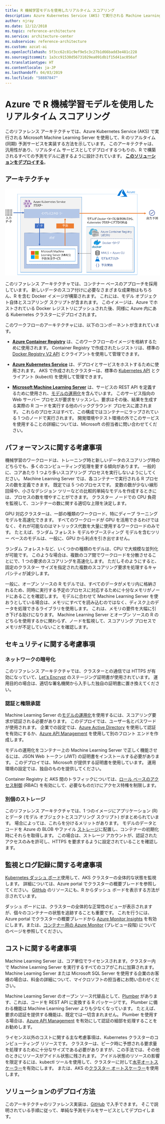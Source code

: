```yaml
---
title: R 機械学習モデルを使用したリアルタイム スコアリング
description: Azure Kubernetes Service (AKS) で実行される Machine Learning Server を使用して、R のリアルタイム予測サービスを実装します。
author: njray
ms.date: 12/12/2018
ms.topic: reference-architecture
ms.service: architecture-center
ms.subservice: reference-architecture
ms.custom: azcat-ai
ms.openlocfilehash: 5f3cc62c81c9ef9e5c3c27b1d66badd3e481c228
ms.sourcegitcommit: 1a3cc91530d56731029ea091db1f15d41ac056af
ms.translationtype: HT
ms.contentlocale: ja-JP
ms.lasthandoff: 04/03/2019
ms.locfileid: "58887847"
---
```

# <a name="real-time-scoring-of-r-machine-learning-models-on-azure"></a>Azure で R 機械学習モデルを使用したリアルタイム スコアリング

このリファレンス アーキテクチャでは、Azure Kubernetes Service (AKS) で実行される Microsoft Machine Learning Server を使用して、R のリアルタイム (同期) 予測サービスを実装する方法を示しています。 このアーキテクチャは、汎用性があり、リアルタイム サービスとしてデプロイするつもりの、R で構築されるすべての予測モデルに適するように設計されています。 **[このソリューションをデプロイする][github]**。

## <a name="architecture"></a>アーキテクチャ

![Azure で R 機械学習モデルを使用したリアルタイム スコアリング][0]

このリファレンス アーキテクチャでは、コンテナー ベースのアプローチを採用しています。 新しいデータのスコア付けに必要なさまざまな成果物はもちろん、R を含む Docker イメージが構築されます。 これには、モデル オブジェクト自体とスコアリング スクリプトが含まれます。 このイメージは、Azure でホストされている Docker レジストリにプッシュされた後、同様に Azure 内にある Kubernetes クラスターにデプロイされます。

このワークフローのアーキテクチャには、以下のコンポーネントが含まれています。

- **[Azure Container Registry][acr]** は、このワークフローのイメージを格納するために使用されます。 Container Registry で作成されたレジストリは、標準の [Docker Registry V2 API][docker] とクライアントを使用して管理できます。

- **[Azure Kubernetes Service][aks]** は、デプロイとサービスをホストするために使用されます。 AKS で作成されたクラスターは、標準の [Kubernetes API][k-api] とクライアント (kubectl) を使用して管理できます。

- **[Microsoft Machine Learning Server][mmls]** は、サービスの REST API を定義するために使用され、[モデルの運用化][operationalization]を含んでいます。 このサービス指向の Web サーバー プロセスが要求をリッスンし、要求はその後、結果を生成する実際の R コードを実行する他のバックグラウンド プロセスに渡されます。 これらのプロセスはすべて、この構成ではコンテナーにラップされている 1 つのノードで実行されます。 開発環境やテスト環境の外でこのサービスを使用することの詳細については、Microsoft の担当者に問い合わせてください。

## <a name="performance-considerations"></a>パフォーマンスに関する考慮事項

機械学習のワークロードは、トレーニング時と新しいデータのスコアリング時のどちらでも、多くのコンピューティング処理を要する傾向があります。 一般的に、コアあたり 1 つより多いスコアリング プロセスを実行しないようにしてください。 Machine Learning Server では、各コンテナーで実行される R プロセスの数を定義できます。 既定では 5 つのプロセスです。 変数の数が少ない線形回帰や、小さなデシジョン ツリーなどの比較的単純なモデルを作成するときには、プロセスの数を増やすことができます。 クラスター ノードでの CPU 負荷を監視して、コンテナーの数に関する適切な上限を決定します。

GPU 対応クラスターは、一部の種類のワークロード、特にディープ ラーニング モデルを高速化できます。 すべてのワークロードが GPU を活用できるわけではなく、それが可能なのはマトリックス代数を大量に使用するワークロードのみです。 たとえば、ランダム フォレスト モデルやブースティング モデルを含むツリー ベースのモデルは、一般に、GPU から利点を引き出せません。

ランダム フォレストなど、いくつかの種類のモデルは、CPU で大規模な並列化が可能です。 このような場合は、複数のコア間でワークロードを分散させることにで、1 つの要求のスコアリングを高速化します。 ただしそのようにすると、固定のクラスター サイズを指定された複数のスコアリング要求を処理するキャパシティが減少します。

一般に、オープン ソースの R モデルでは、すべてのデータがメモリ内に格納されるため、同時に実行する予定のプロセスに対応するために十分なメモリがノードにあることを確認します。 モデルに合わせて Machine Learning Server を使おうとしている場合は、メモリにすべてを読み込むのではなく、ディスク上のデータを処理できるライブラリを使用します。 これは、メモリの要件を大幅に引き下げる助けになります。 Machine Learning Server とオープン ソースの R のどちらを使用するかに関わらず、ノードを監視して、スコアリング プロセスでメモリが不足していないことを確認します。

## <a name="security-considerations"></a>セキュリティに関する考慮事項

### <a name="network-encryption"></a>ネットワークの暗号化

このリファレンス アーキテクチャでは、クラスターとの通信では HTTPS が有効になっていて、[Let's Encrypt][encrypt] のステージング証明書が使用されています。 運用目的の場合は、適切な署名機関から入手した独自の証明書に置き換えてください。

### <a name="authentication-and-authorization"></a>認証と権限承認

Machine Learning Server の[モデルの運用化][operationalization]を使用するには、スコアリング要求が認証される必要があります。 このデプロイでは、ユーザー名とパスワードが使用されます。 企業での設定では、[Azure Active Directory][AAD] を使用して認証を有効にするか、[Azure API Management][API] を使用して別のフロント エンドを作成します。

モデルの運用化をコンテナー上の Machine Learning Server で正しく機能させるには、JSON Web トークン (JWT) の証明書をインストールする必要があります。 このデプロイでは、Microsoft が提供する証明書を使用しています。 運用環境の設定では、独自のものを提供してください。

Container Registry と AKS 間のトラフィックについては、[ロール ベースのアクセス制御][rbac] (RBAC) を有効にして、必要なものだけにアクセス特権を制限します。

### <a name="separate-storage"></a>別個のストレージ

このリファレンス アーキテクチャでは、1 つのイメージにアプリケーション (R) とデータ (モデル オブジェクトとスコアリング スクリプト) がまとめられています。 場合によっては、これらを分けるメリットがあります。 モデルのデータとコードを Azure の BLOB やファイル [ストレージ][storage]に配置し、コンテナーの初期化時にそれらを取得します。 この場合は、ストレージ アカウントが、認証されたアクセスのみを許可し、HTTPS を要求するように設定されていることを確認します。

## <a name="monitoring-and-logging-considerations"></a>監視とログ記録に関する考慮事項

[Kubernetes ダッシュ ボード][dashboard]使用して、AKS クラスターの全体的な状態を監視します。 詳細については、Azure portal でクラスターの概要ブレードを参照してください。 [GitHub][github] のリソースにも、R からダッシュ ボードを表示する方法が示されています。

ダッシュ ボードには、クラスターの全体的な正常性のビューが表示されますが、個々のコンテナーの状態を追跡することも重要です。 これを行うには、Azure portal でクラスターの概要ブレードから [Azure Monitor Insights][monitor] を有効にします。または、[コンテナー用の Azure Monitor][monitor-containers] (プレビュー段階) についてのページを参照してください。

## <a name="cost-considerations"></a>コストに関する考慮事項

Machine Learning Server は、コア単位でライセンスされます。クラスター内で Machine Learning Server を実行するすべてのコアがこれに加算されます。 Machine Learning Server または Microsoft SQL Server を使用する企業のお客様の場合は、料金の詳細について、マイクロソフトの担当者にお問い合わせください。

Machine Learning Server のオープン ソース代替品として、[Plumber][plumber] があります、これは、コードを REST API に変換する R パッケージです。 Plumber に備わる機能は Machine Learning Server よりも少なくなっています。 たとえば、要求の認証を提供する機能は、既定では一切含まれません。 Plumber を使用する場合は、[Azure API Management][API] を有効にして認証の細部を処理することをお勧めします。

ライセンス以外のコストに関する主な考慮事項は、Kubernetes クラスターのコンピューティング リソースです。 クラスターは、ピーク時に予想される要求量を処理するために十分なサイズである必要がありますが、この手法では、その他のときにリソースがアイドル状態に残されます。 アイドル状態のリソースの影響を限定するには、kubectl ツールを使用して、クラスターに対して[水平オートスケーラー][autoscaler]を有効にします。 または、AKS の[クラスター オートスケーラー][cluster-autoscaler]を使用します。

## <a name="deploy-the-solution"></a>ソリューションのデプロイ方法

このアーキテクチャのリファレンス実装は、[GitHub][github] で入手できます。 そこで説明されている手順に従って、単純な予測モデルをサービスとしてデプロイします。

<!-- links -->
[AAD]: /azure/active-directory/fundamentals/active-directory-whatis
[API]: /azure/api-management/api-management-key-concepts
[ACR]: /azure/container-registry/container-registry-intro
[AKS]: /azure/aks/intro-kubernetes
[autoscaler]: https://kubernetes.io/docs/tasks/run-application/horizontal-pod-autoscale/
[cluster-autoscaler]: /azure/aks/autoscaler
[monitor]: /azure/monitoring/monitoring-container-insights-overview
[dashboard]: /azure/aks/kubernetes-dashboard
[docker]: https://docs.docker.com/registry/spec/api/
[encrypt]: https://letsencrypt.org/
[gitHub]: https://github.com/Azure/RealtimeRDeployment
[K-API]: https://kubernetes.io/docs/reference/
[MMLS]: /machine-learning-server/what-is-machine-learning-server
[monitor-containers]: /azure/azure-monitor/insights/container-insights-overview
[operationalization]: /machine-learning-server/what-is-operationalization
[plumber]: https://www.rplumber.io
[RBAC]: /azure/role-based-access-control/overview
[storage]: /azure/storage/common/storage-introduction
[0]: ./_images/realtime-scoring-r.png

